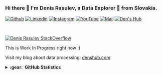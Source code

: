 ### Hi there 👋 I'm Denis Rasulev, a Data Explorer 🚀 from Slovakia.

<!-- Your badges
You can use the website to generate badges: https://shields.io/
-->

[![Github](https://img.shields.io/badge/-Github-000?style=flat&logo=Github&logoColor=white)](https://github.com/denisrasulev)
[![Linkedin](https://img.shields.io/badge/-LinkedIn-blue?style=flat&logo=Linkedin&logoColor=white)](https://www.linkedin.com/in/denisrasulev/)
[![Instagram](https://img.shields.io/badge/-Instagram-c13584?style=flat&labelColor=c13584&logo=instagram&logoColor=white)](https://www.instagram.com/denisrasulev/)
[![YouTube](https://img.shields.io/youtube/channel/views/UCwbYMwZ3HcRVgymkjSsbqpw?style=social)](https://img.shields.io/youtube/channel/views/UCwbYMwZ3HcRVgymkjSsbqpw?style=social)
[![Mail](https://img.shields.io/badge/-Gmail-c14438?style=flat&logo=Gmail&logoColor=white)](mailto:den@denshub.com)
[![Den's Hub](https://img.shields.io/badge/-Outlook-0078D4?style=flat&logo=Microsoft-Outlook&logoColor=white)](https://denshub.com/)

&nbsp;

<!--
**denisrasulev/denisrasulev** is a ✨ _special_ ✨ repository because its `README.md` (this file) appears on your GitHub profile.

Here are some ideas to get you started:

- 🔭 I’m currently working on ...
- 🌱 I’m currently learning ...
- 👯 I’m looking to collaborate on ...
- 🤔 I’m looking for help with ...
- 💬 Ask me about ...
- 📫 How to reach me: ...
- 😄 Pronouns: ...
- ⚡ Fun fact: ...
-->

[![Denis Rasulev StackOverflow](https://stackoverflow-badge.herokuapp.com/api/StackOverflowBadge/4440387)](https://stackoverflow.com/users/4440387/denis-rasulev)

This is Work In Progress right now :)

Visit my blog about data processing: [denshub.com](https://denshub.com/)

<details>
  <summary><b>:gear: &nbsp;GitHub Statistics</b></summary>
  <br/>
    <p align="center">
      <img height="137px" src="https://github-readme-stats.vercel.app/api?username=denisrasulev&hide_title=true&hide_border=true&show_icons=true&include_all_commits=true&count_private=true&line_height=21&theme=nightowl" />
    </p>
    <p align="center">
      <img height="137px" src="https://github-readme-stats.vercel.app/api/top-langs/?username=denisrasulev&hide=html&hide_title=true&hide_border=true&layout=compact&langs_count=8&theme=nightowl" />
    </p>
    <p align="center">
      <img height="137px" src="https://github-readme-streak-stats.herokuapp.com/?user=denisrasulev&hide_border=true&theme=nightowl" />
    </p>
</details>
